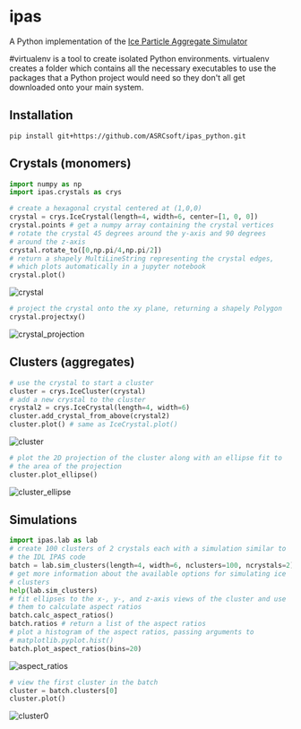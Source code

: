 # ipas
A Python implementation of the [Ice Particle Aggregate Simulator](http://www.carlgschmitt.com/Microphysics.html)

#virtualenv is a tool to create isolated Python environments. virtualenv creates a folder which contains all the necessary executables to use the packages that a Python project would need so they don't all get downloaded onto your main system.


## Installation

```shell
pip install git+https://github.com/ASRCsoft/ipas_python.git
```

## Crystals (monomers)
```python
import numpy as np
import ipas.crystals as crys

# create a hexagonal crystal centered at (1,0,0)
crystal = crys.IceCrystal(length=4, width=6, center=[1, 0, 0])
crystal.points # get a numpy array containing the crystal vertices
# rotate the crystal 45 degrees around the y-axis and 90 degrees
# around the z-axis
crystal.rotate_to([0,np.pi/4,np.pi/2])
# return a shapely MultiLineString representing the crystal edges,
# which plots automatically in a jupyter notebook
crystal.plot()
```
![crystal](https://user-images.githubusercontent.com/4205859/27136311-01852f9a-50e9-11e7-8f10-db348cdddd3a.png)
```python
# project the crystal onto the xy plane, returning a shapely Polygon
crystal.projectxy()
```
![crystal_projection](https://user-images.githubusercontent.com/4205859/27136458-5f9d07ba-50e9-11e7-8665-f230dc932c6a.png)

## Clusters (aggregates)
```python
# use the crystal to start a cluster
cluster = crys.IceCluster(crystal)
# add a new crystal to the cluster
crystal2 = crys.IceCrystal(length=4, width=6)
cluster.add_crystal_from_above(crystal2)
cluster.plot() # same as IceCrystal.plot()
```
![cluster](https://user-images.githubusercontent.com/4205859/27136603-bc31c48e-50e9-11e7-88b1-afe0ba2e5790.png)
```python
# plot the 2D projection of the cluster along with an ellipse fit to
# the area of the projection
cluster.plot_ellipse()
```
![cluster_ellipse](https://user-images.githubusercontent.com/4205859/27136608-bfec5d6e-50e9-11e7-8889-6784203a1937.png)


## Simulations
```python
import ipas.lab as lab
# create 100 clusters of 2 crystals each with a simulation similar to
# the IDL IPAS code
batch = lab.sim_clusters(length=4, width=6, nclusters=100, ncrystals=2)
# get more information about the available options for simulating ice
# clusters
help(lab.sim_clusters)
# fit ellipses to the x-, y-, and z-axis views of the cluster and use
# them to calculate aspect ratios
batch.calc_aspect_ratios()
batch.ratios # return a list of the aspect ratios
# plot a histogram of the aspect ratios, passing arguments to
# matplotlib.pyplot.hist()
batch.plot_aspect_ratios(bins=20)
```
![aspect_ratios](https://user-images.githubusercontent.com/4205859/27137095-029e7920-50eb-11e7-989e-f71037e10afb.png)
```python
# view the first cluster in the batch
cluster = batch.clusters[0]
cluster.plot()
```
![cluster0](https://user-images.githubusercontent.com/4205859/27137197-49cb2492-50eb-11e7-9e6c-9b14be9315a5.png)

